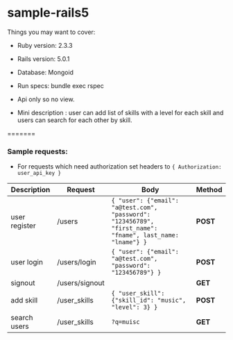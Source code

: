 
# sample-rails5


Things you may want to cover:

* Ruby version: 2.3.3

* Rails version: 5.0.1

* Database: Mongoid

* Run specs: bundle exec rspec

* Api only so no view.

* Mini description : user can add list of skills with a level for each skill and users can search for each other by skill.

=======

### Sample requests:

* For requests which need authorization set headers to `{ Authorization: user_api_key }`

Description | Request | Body | Method
--- | --- | --- | ---
user register | /users | `{ "user": {"email": "a@test.com", "password": "123456789", "first_name": "fname", last_name: "lname"} }` | **POST**
user login | /users/login | `{ "user": {"email": "a@test.com", "password": "123456789"} }`| **POST**
signout | /users/signout |  | **GET**
add skill | /user_skills | `{ "user_skill": {"skill_id": "music", "level": 3} }` | **POST**
search users | /user_skills | `?q=muisc` | **GET**
